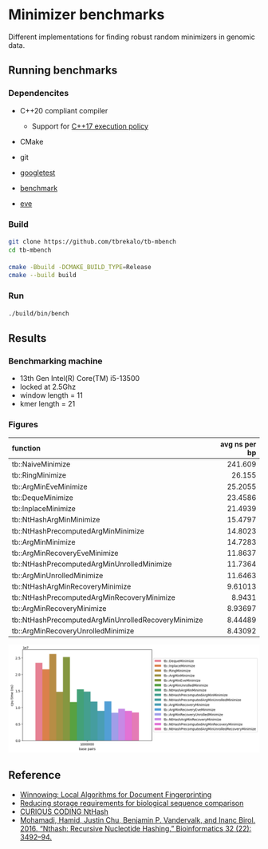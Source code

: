# Minimizer benchmarks
Different implementations for finding robust random minimizers in genomic data.

## Running benchmarks

### Dependencites
- C++20 compliant compiler
  - Support for [C++17 execution policy](https://en.cppreference.com/w/cpp/algorithm/execution_policy_tag_t)
- CMake
- git

- [googletest](https://github.com/google/googletest)
- [benchmark](https://github.com/google/benchmark)
- [eve](https://github.com/jfalcou/eve)

### Build
```bash
git clone https://github.com/tbrekalo/tb-mbench
cd tb-mbench

cmake -Bbuild -DCMAKE_BUILD_TYPE=Release
cmake --build build
```

### Run
```bash
./build/bin/bench
```

## Results

### Benchmarking machine
- 13th Gen Intel(R) Core(TM) i5-13500
- locked at 2.5Ghz
- window length = 11
- kmer length = 21

### Figures
| function                                            |   avg ns per bp |
|:----------------------------------------------------|----------------:|
| tb::NaiveMinimize                                   |       241.609   |
| tb::RingMinimize                                    |        26.155   |
| tb::ArgMinEveMinimize                               |        25.2055  |
| tb::DequeMinimize                                   |        23.4586  |
| tb::InplaceMinimize                                 |        21.4939  |
| tb::NtHashArgMinMinimize                            |        15.4797  |
| tb::NtHashPrecomputedArgMinMinimize                 |        14.8023  |
| tb::ArgMinMinimize                                  |        14.7283  |
| tb::ArgMinRecoveryEveMinimize                       |        11.8637  |
| tb::NtHashPrecomputedArgMinUnrolledMinimize         |        11.7364  |
| tb::ArgMinUnrolledMinimize                          |        11.6463  |
| tb::NtHashArgMinRecoveryMinimize                    |         9.61013 |
| tb::NtHashPrecomputedArgMinRecoveryMinimize         |         8.9431  |
| tb::ArgMinRecoveryMinimize                          |         8.93697 |
| tb::NtHashPrecomputedArgMinUnrolledRecoveryMinimize |         8.44489 |
| tb::ArgMinRecoveryUnrolledMinimize                  |         8.43092 |
![](misc/perf.png)

## Reference
- [Winnowing: Local Algorithms for Document Fingerprinting](http://dx.doi.org/10.1145/872769.872770)
- [Reducing storage requirements for biological sequence comparison](https://doi.org/10.1093/bioinformatics/bth408)
- [CURIOUS CODING NtHash](https://curiouscoding.nl/posts/nthash/)
- [Mohamadi, Hamid, Justin Chu, Benjamin P. Vandervalk, and Inanc Birol. 2016. “Nthash: Recursive Nucleotide Hashing.” Bioinformatics 32 (22): 3492–94.](http://dx.doi.org/10.1093/bioinformatics/btw397)